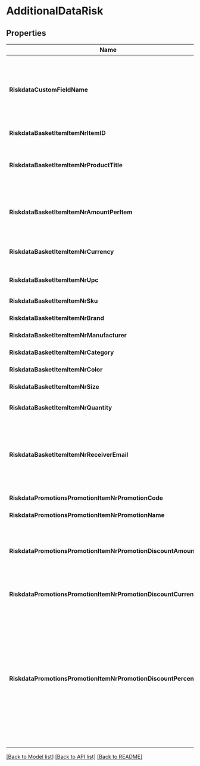 # AdditionalDataRisk

## Properties

Name | Type | Description | Notes
------------ | ------------- | ------------- | -------------
**RiskdataCustomFieldName** | **string** | The data for your custom risk field. For more information, refer to [Create custom risk fields](https://docs.adyen.com/risk-management/configure-custom-risk-rules#step-1-create-custom-risk-fields). | [optional] 
**RiskdataBasketItemItemNrItemID** | **string** | ID of the item. | [optional] 
**RiskdataBasketItemItemNrProductTitle** | **string** | A text description of the product the invoice line refers to. | [optional] 
**RiskdataBasketItemItemNrAmountPerItem** | **string** | The price of item in the basket, represented in [minor units](https://docs.adyen.com/development-resources/currency-codes). | [optional] 
**RiskdataBasketItemItemNrCurrency** | **string** | The three-character [ISO currency code](https://en.wikipedia.org/wiki/ISO_4217). | [optional] 
**RiskdataBasketItemItemNrUpc** | **string** | [Universal Product Code](https://en.wikipedia.org/wiki/Universal_Product_Code). | [optional] 
**RiskdataBasketItemItemNrSku** | **string** | [Stock keeping unit](https://en.wikipedia.org/wiki/Stock_keeping_unit). | [optional] 
**RiskdataBasketItemItemNrBrand** | **string** | Brand of the item. | [optional] 
**RiskdataBasketItemItemNrManufacturer** | **string** | Manufacturer of the item. | [optional] 
**RiskdataBasketItemItemNrCategory** | **string** | Category of the item. | [optional] 
**RiskdataBasketItemItemNrColor** | **string** | Color of the item. | [optional] 
**RiskdataBasketItemItemNrSize** | **string** | Size of the item. | [optional] 
**RiskdataBasketItemItemNrQuantity** | **string** | Quantity of the item purchased. | [optional] 
**RiskdataBasketItemItemNrReceiverEmail** | **string** | Email associated with the given product in the basket (usually in electronic gift cards). | [optional] 
**RiskdataPromotionsPromotionItemNrPromotionCode** | **string** | Code of the promotion. | [optional] 
**RiskdataPromotionsPromotionItemNrPromotionName** | **string** | Name of the promotion. | [optional] 
**RiskdataPromotionsPromotionItemNrPromotionDiscountAmount** | **string** | The discount amount of the promotion, represented in [minor units](https://docs.adyen.com/development-resources/currency-codes). | [optional] 
**RiskdataPromotionsPromotionItemNrPromotionDiscountCurrency** | **string** | The three-character [ISO currency code](https://en.wikipedia.org/wiki/ISO_4217). | [optional] 
**RiskdataPromotionsPromotionItemNrPromotionDiscountPercentage** | **string** | Promotion&#39;s percentage discount. It is represented in percentage value and there is no need to include the &#39;%&#39; sign.  e.g. for a promotion discount of 30%, the value of the field should be 30. | [optional] 

[[Back to Model list]](../README.md#documentation-for-models) [[Back to API list]](../README.md#documentation-for-api-endpoints) [[Back to README]](../README.md)


